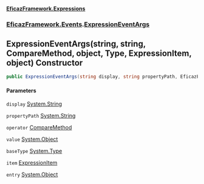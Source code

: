 #### [EficazFramework.Expressions](EficazFrameworkExpressions.md 'EficazFramework Expressions')
### [EficazFramework.Events](EficazFrameworkExpressions.md#EficazFramework.Events 'EficazFramework.Events').[ExpressionEventArgs](EficazFramework.Events/ExpressionEventArgs.md 'EficazFramework.Events.ExpressionEventArgs')

## ExpressionEventArgs(string, string, CompareMethod, object, Type, ExpressionItem, object) Constructor

```csharp
public ExpressionEventArgs(string display, string propertyPath, EficazFramework.Enums.CompareMethod @operator, object value, System.Type baseType, EficazFramework.Expressions.ExpressionItem item, object entry=null);
```
#### Parameters

<a name='EficazFramework.Events.ExpressionEventArgs.ExpressionEventArgs(string,string,EficazFramework.Enums.CompareMethod,object,System.Type,EficazFramework.Expressions.ExpressionItem,object).display'></a>

`display` [System.String](https://docs.microsoft.com/en-us/dotnet/api/System.String 'System.String')

<a name='EficazFramework.Events.ExpressionEventArgs.ExpressionEventArgs(string,string,EficazFramework.Enums.CompareMethod,object,System.Type,EficazFramework.Expressions.ExpressionItem,object).propertyPath'></a>

`propertyPath` [System.String](https://docs.microsoft.com/en-us/dotnet/api/System.String 'System.String')

<a name='EficazFramework.Events.ExpressionEventArgs.ExpressionEventArgs(string,string,EficazFramework.Enums.CompareMethod,object,System.Type,EficazFramework.Expressions.ExpressionItem,object).operator'></a>

`operator` [CompareMethod](EficazFramework.Enums/CompareMethod.md 'EficazFramework.Enums.CompareMethod')

<a name='EficazFramework.Events.ExpressionEventArgs.ExpressionEventArgs(string,string,EficazFramework.Enums.CompareMethod,object,System.Type,EficazFramework.Expressions.ExpressionItem,object).value'></a>

`value` [System.Object](https://docs.microsoft.com/en-us/dotnet/api/System.Object 'System.Object')

<a name='EficazFramework.Events.ExpressionEventArgs.ExpressionEventArgs(string,string,EficazFramework.Enums.CompareMethod,object,System.Type,EficazFramework.Expressions.ExpressionItem,object).baseType'></a>

`baseType` [System.Type](https://docs.microsoft.com/en-us/dotnet/api/System.Type 'System.Type')

<a name='EficazFramework.Events.ExpressionEventArgs.ExpressionEventArgs(string,string,EficazFramework.Enums.CompareMethod,object,System.Type,EficazFramework.Expressions.ExpressionItem,object).item'></a>

`item` [ExpressionItem](EficazFramework.Expressions/ExpressionItem.md 'EficazFramework.Expressions.ExpressionItem')

<a name='EficazFramework.Events.ExpressionEventArgs.ExpressionEventArgs(string,string,EficazFramework.Enums.CompareMethod,object,System.Type,EficazFramework.Expressions.ExpressionItem,object).entry'></a>

`entry` [System.Object](https://docs.microsoft.com/en-us/dotnet/api/System.Object 'System.Object')